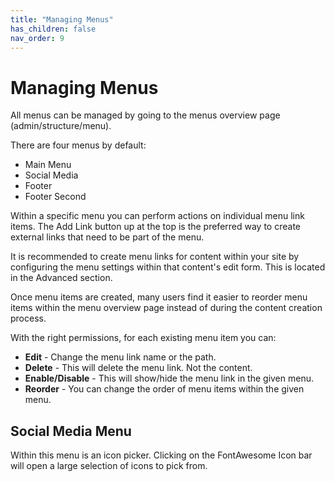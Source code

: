 ```yaml
---
title: "Managing Menus"
has_children: false
nav_order: 9
---
```

# Managing Menus

All menus can be managed by going to the menus overview page (admin/structure/menu).

There are four menus by default:

- Main Menu
- Social Media
- Footer
- Footer Second

Within a specific menu you can perform actions on individual menu link items. The Add Link button up at the top is the preferred way to create external links that need to be part of the menu.

It is recommended to create menu links for content within your site by configuring the menu settings within that content's edit form. This is located in the Advanced section.

Once menu items are created, many users find it easier to reorder menu items within the menu overview page instead of during the content creation process.

With the right permissions, for each existing menu item you can:

- **Edit** - Change the menu link name or the path.
- **Delete** - This will delete the menu link. Not the content.
- **Enable/Disable** - This will show/hide the menu link in the given menu.
- **Reorder** - You can change the order of menu items within the given menu.

## Social Media Menu

Within this menu is an icon picker. Clicking on the FontAwesome Icon bar will open a large selection of icons to pick from.
